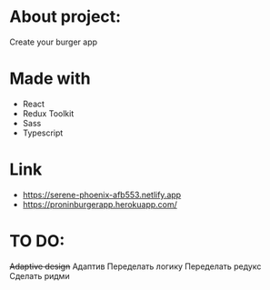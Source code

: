 # About project:

Create your burger app

# Made with
* React
* Redux Toolkit
* Sass
* Typescript

# Link

* https://serene-phoenix-afb553.netlify.app
* https://proninburgerapp.herokuapp.com/

# TO DO:
~~Adaptive design~~
Адаптив
Переделать логику
Переделать редукс
Сделать ридми
